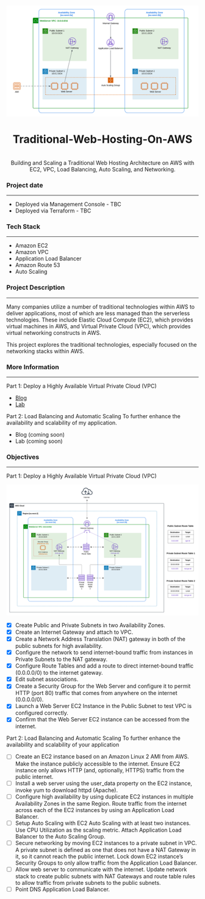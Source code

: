<br />

![Architecture Diagram](images/part2-architecture.png)
  <h1 align="center">Traditional-Web-Hosting-On-AWS</h1>
  <p align="center">
    <br />
    Building and Scaling a Traditional Web Hosting Architecture on AWS with EC2, VPC, Load Balancing, Auto Scaling, and Networking.
  </p>
</p>

### Project date
------------------
- Deployed via Management Console - TBC
- Deployed via Terraform - TBC

### Tech Stack
------------------
- Amazon EC2
- Amazon VPC
- Application Load Balancer
- Amazon Route 53
- Auto Scaling

### Project Description
-----------------
Many companies utilize a number of traditional technologies within AWS to deliver applications, most of which are less managed than the serverless technologies. These include Elastic Cloud Compute (EC2), which provides virtual machines in AWS, and Virtual Private Cloud (VPC), which provides virtual networking constructs in AWS.

This project explores the traditional technologies, especially focused on the networking stacks within AWS.

### More Information
------------------

Part 1: Deploy a Highly Available Virtual Private Cloud (VPC)
- [Blog](https://awstip.com/traditional-web-hosting-on-aws-3d2f1fc4524a)
- [Lab](https://www.youtube.com/watch?v=wdHhvifXs14&t=1200s)

Part 2: Load Balancing and Automatic Scaling To further enhance the availability and scalability of my application.
- Blog (coming soon)
- Lab (coming soon)

### Objectives
-----------------

Part 1: Deploy a Highly Available Virtual Private Cloud (VPC)

![Part 1 Architecture](images/part1-architecture.png)

- [X] Create Public and Private Subnets in two Availability Zones.
- [X] Create an Internet Gateway and attach to VPC.
- [X] Create a Network Address Translation (NAT) gateway in both of the public subnets for high availability.
- [X] Configure the network to send internet-bound traffic from instances in Private Subnets to the NAT gateway.
- [X] Configure Route Tables and add a route to direct internet-bound traffic (0.0.0.0/0) to the internet gateway.
- [X] Edit subnet associations. 
- [X] Create a Security Group for the Web Server and configure it to permit HTTP (port 80) traffic that comes from anywhere on the internet (0.0.0.0/0).
- [X] Launch a Web Server EC2 Instance in the Public Subnet to test VPC is configured correctly.
- [X] Confirm that the Web Server EC2 instance can be accessed from the internet.

Part 2: Load Balancing and Automatic Scaling To further enhance the availability and scalability of your application
- [ ] Create an EC2 instance based on an Amazon Linux 2 AMI from AWS. Make the instance publicly accessible to the internet. Ensure EC2 instance only allows HTTP (and, optionally, HTTPS) traffic from the public internet.
- [ ] Install a web server using the user_data property on the EC2 instance, invoke yum to download httpd (Apache). 
- [ ] Configure high availability by using duplicate EC2 instances in multiple Availability Zones in the same Region. Route traffic from the internet across each of the EC2 instances by using an Application Load Balancer.
- [ ] Setup Auto Scaling with EC2 Auto Scaling with at least two instances. Use CPU Utilization as the scaling metric. Attach Application Load Balancer to the Auto Scaling Group.
- [ ] Secure networking by moving EC2 instances to a private subnet in VPC. A private subnet is defined as one that does not have a NAT Gateway in it, so it cannot reach the public internet. Lock down EC2 instance’s Security Groups to only allow traffic from the Application Load Balancer.
- [ ] Allow web server to communicate with the internet. Update network stack to create public subnets with NAT Gateways and route table rules to allow traffic from private subnets to the public subnets.
- [ ] Point DNS Application Load Balancer.
